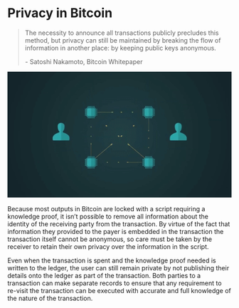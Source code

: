 # Privacy in Bitcoin

> The necessity to announce all transactions publicly precludes this method, but privacy can still be maintained by breaking the flow of information in another place: by keeping public keys anonymous.
>
> \- Satoshi Nakamoto, Bitcoin Whitepaper

![](<../.gitbook/assets/Theory - Privacy - Privacy in Bitcoin.gif>)

Because most outputs in Bitcoin are locked with a script requiring a knowledge proof, it isn’t possible to remove all information about the identity of the receiving party from the transaction. By virtue of the fact that information they provided to the payer is embedded in the transaction the transaction itself cannot be anonymous, so care must be taken by the receiver to retain their own privacy over the information in the script.

Even when the transaction is spent and the knowledge proof needed is written to the ledger, the user can still remain private by not publishing their details onto the ledger as part of the transaction. Both parties to a transaction can make separate records to ensure that any requirement to re-visit the transaction can be executed with accurate and full knowledge of the nature of the transaction.
